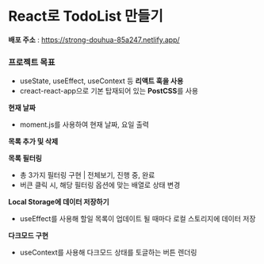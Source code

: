 # React로 TodoList 만들기
**배포 주소** : https://strong-douhua-85a247.netlify.app/ <br />
### 프로젝트 목표
- useState, useEffect, useContext 등 **리액트 훅을 사용**
- creact-react-app으로 기본 탑재되어 있는 **PostCSS**를 사용
  
**현재 날짜**
- moment.js를 사용하여 현재 날짜, 요일 출력
  
**목록 추가 및 삭제**

**목록 필터링**
  - 총 3가지 필터링 구현  |  전체보기, 진행 중, 완료
  - 버큰 클릭 시, 해당 필터링 옵션에 맞는 배열로 상태 변경
  
**Local Storage에 데이터 저장하기**
- useEffect를 사용해 할일 목록이 업데이트 될 때마다 로컬 스토리지에 데이터 저장

**다크모드 구현**
  - useContext를 사용해 다크모드 상태를 토글하는 버튼 렌더링
